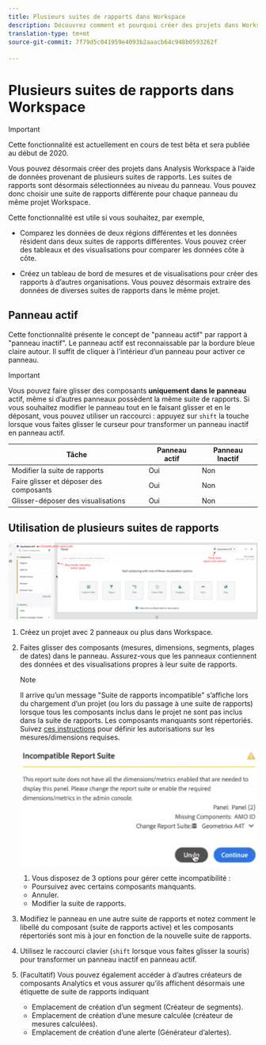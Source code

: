```yaml
---
title: Plusieurs suites de rapports dans Workspace
description: Découvrez comment et pourquoi créer des projets dans Workspace avec plusieurs suites de rapports
translation-type: tm+mt
source-git-commit: 7f79d5c041959e4093b2aaacb64c948b0593262f

---
```



# Plusieurs suites de rapports dans Workspace

>[!IMPORTANT]
>Cette fonctionnalité est actuellement en cours de test bêta et sera publiée au début de 2020.

Vous pouvez désormais créer des projets dans Analysis Workspace à l’aide de données provenant de plusieurs suites de rapports. Les suites de rapports sont désormais sélectionnées au niveau du panneau. Vous pouvez donc choisir une suite de rapports différente pour chaque panneau du même projet Workspace.

Cette fonctionnalité est utile si vous souhaitez, par exemple,

* Comparez les données de deux régions différentes et les données résident dans deux suites de rapports différentes. Vous pouvez créer des tableaux et des visualisations pour comparer les données côte à côte.

* Créez un tableau de bord de mesures et de visualisations pour créer des rapports à d’autres organisations. Vous pouvez désormais extraire des données de diverses suites de rapports dans le même projet.

## Panneau actif

Cette fonctionnalité présente le concept de "panneau actif" par rapport à "panneau inactif". Le panneau actif est reconnaissable par la bordure bleue claire autour. Il suffit de cliquer à l’intérieur d’un panneau pour activer ce panneau.

>[!IMPORTANT]
>Vous pouvez faire glisser des composants **uniquement dans le panneau** actif, même si d’autres panneaux possèdent la même suite de rapports. Si vous souhaitez modifier le panneau tout en le faisant glisser et en le déposant, vous pouvez utiliser un raccourci : appuyez sur `shift` la touche lorsque vous faites glisser le curseur pour transformer un panneau inactif en panneau actif.

| Tâche | Panneau actif | Panneau Inactif |
|---|---|---|
| Modifier la suite de rapports | Oui | Non |
| Faire glisser et déposer des composants | Oui | Non |
| Glisser-déposer des visualisations | Oui | Non |

## Utilisation de plusieurs suites de rapports

![](assets/mrs-ui.png)

1. Créez un projet avec 2 panneaux ou plus dans Workspace.

1. Faites glisser des composants (mesures, dimensions, segments, plages de dates) dans le panneau. Assurez-vous que les panneaux contiennent des données et des visualisations propres à leur suite de rapports.


   >[!NOTE]
   >Il arrive qu’un message "Suite de rapports incompatible" s’affiche lors du chargement d’un projet (ou lors du passage à une suite de rapports) lorsque tous les composants inclus dans le projet ne sont pas inclus dans la suite de rapports. Les composants manquants sont répertoriés. Suivez [ces instructions](https://helpx.adobe.com/enterprise/using/manage-products-and-profiles.html#createproductprofiles) pour définir les autorisations sur les mesures/dimensions requises.

   ![](assets/incompat-rs.png)

   1. Vous disposez de 3 options pour gérer cette incompatibilité :
   * Poursuivez avec certains composants manquants.
   * Annuler.
   * Modifier la suite de rapports.

1. Modifiez le panneau en une autre suite de rapports et notez comment le libellé du composant (suite de rapports active) et les composants répertoriés sont mis à jour en fonction de la nouvelle suite de rapports.

1. Utilisez le raccourci clavier (`shift` lorsque vous faites glisser la souris) pour transformer un panneau inactif en panneau actif.

1. (Facultatif) Vous pouvez également accéder à d’autres créateurs de composants Analytics et vous assurer qu’ils affichent désormais une étiquette de suite de rapports indiquant

   * Emplacement de création d’un segment (Créateur de segments).
   * Emplacement de création d’une mesure calculée (créateur de mesures calculées).
   * Emplacement de création d’une alerte (Générateur d’alertes).